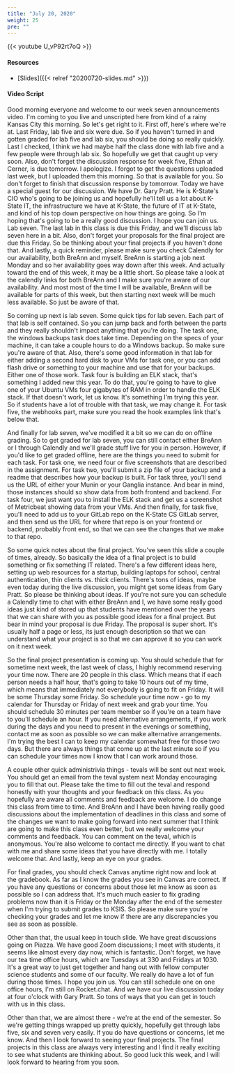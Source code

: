 ```yaml
---
title: "July 20, 2020"
weight: 25
pre: ""
---
```


{{< youtube U_vP92rt7oQ >}}

#### Resources

* [Slides]({{< relref "20200720-slides.md" >}})

#### Video Script

Good morning everyone and welcome to our week seven announcements video. I'm coming to you live and unscripted here from kind of a rainy Kansas City this morning. So let's get right to it. First off, here's where we're at. Last Friday, lab five and six were due. So if you haven't turned in and gotten graded for lab five and lab six, you should be doing so really quickly. Last I checked, I think we had maybe half the class done with lab five and a few people were through lab six. So hopefully we get that caught up very soon. Also, don't forget the discussion response for week five, Ethan at Cerner, is due tomorrow. I apologize. I forgot to get the questions uploaded last week, but I uploaded them this morning. So that is available for you. So don't forget to finish that discussion response by tomorrow. Today we have a special guest for our discussion. We have Dr. Gary Pratt. He is K-State's CIO who's going to be joining us and hopefully he'll tell us a lot about K-State IT, the infrastructure we have at K-State, the future of IT at K-State, and kind of his top down perspective on how things are going. So I'm hoping that's going to be a really good discussion. I hope you can join us. Lab seven. The last lab in this class is due this Friday, and we'll discuss lab seven here in a bit. Also, don't forget your proposals for the final project are due this Friday. So be thinking about your final projects if you haven't done that. And lastly, a quick reminder, please make sure you check Calendly for our availability, both BreAnn and myself. BreAnn is starting a job next Monday and so her availability goes way down after this week. And actually toward the end of this week, it may be a little short. So please take a look at the calendly links for both BreAnn and I make sure you're aware of our availability. And most most of the time I will be available, BreAnn will be available for parts of this week, but then starting next week will be much less available. So just be aware of that.

So coming up next is lab seven. Some quick tips for lab seven. Each part of that lab is self contained. So you can jump back and forth between the parts and they really shouldn't impact anything that you're doing. The task one, the windows backups task does take time. Depending on the specs of your machine, it can take a couple hours to do a Windows backup. So make sure you're aware of that. Also, there's some good information in that lab for either adding a second hard disk to your VMs for task one, or you can add flash drive or something to your machine and use that for your backups. Either one of those work. Task four is building an ELK stack, that's something I added new this year. To do that, you're going to have to give one of your Ubuntu VMs four gigabytes of RAM in order to handle the ELK stack. If that doesn't work, let us know. It's something I'm trying this year. So if students have a lot of trouble with that task, we may change it. For task five, the webhooks part,  make sure you read the hook examples link that's below that. 

And finally for lab seven, we've modified it a bit so we can do on offline grading. So to get graded for lab seven, you can still contact either BreAnn or I through Calendly and we'll grade stuff live for you in person. However, if you'd like to get graded offline, here are the things you need to submit for each task. For task one, we need four or five screenshots that are described in the assignment. For task two, you'll submit a zip file of your backup and a readme that describes how your backup is built. For task three, you'll send us the URL of either your Munin or your Ganglia instance. And bear in mind, those instances should so show data from both frontend and backend. For task four, we just want you to install the ELK stack and get us a screenshot of Metricbeat showing data from your VMs. And then finally, for task five, you'll need to add us to your GitLab repo on the K-State CS GitLab server, and then send us the URL for where that repo is on your frontend or backend, probably front end, so that we can see the changes that we make to that repo.

So some quick notes about the final project. You've seen this slide a couple of times, already. So basically the idea of a final project is to build something or fix something IT related. There's a few different ideas here, setting up web resources for a startup, building laptops for school, central authentication, thin clients vs. thick clients. There's tons of ideas, maybe even today during the live discussion, you might get some ideas from Gary Pratt. So please be thinking about ideas. If you're not sure you can schedule a Calendly time to chat with either BreAnn and I, we have some really good ideas just kind of stored up that students have mentioned over the years that we can share with you as possible good ideas for a final project. But bear in mind your proposal is due Friday. The proposal is super short. It's usually half a page or less, its just enough description so that we can understand what your project is so that we can approve it so you can work on it next week.

So the final project presentation is coming up. You should schedule that for sometime next week, the last week of class, I highly recommend reserving your time now. There are 20 people in this class. Which means that if each person needs a half hour, that's going to take 10 hours out of my time, which means that immediately not everybody is going to fit on Friday. It will be some Thursday some Friday. So schedule your time now - go to my calendar for Thursday or Friday of next week and grab your time. You should schedule 30 minutes per team member so if you're on a team have to you'll schedule an hour. If you need alternative arrangements, if you work during the days and you need to present in the evenings or something, contact me as soon as possible so we can make alternative arrangements. I'm trying the best I can to keep my calendar somewhat free for those two days. But there are always things that come up at the last minute so if you can schedule your times now I know that I can work around those.

A couple other quick administrivia things - tevals will be sent out next week. You should get an email from the teval system next Monday encouraging you to fill that out. Please take the time to fill out the teval and respond honestly with your thoughts and your feedback on this class. As you hopefully are aware all comments and feedback are welcome. I do change this class from time to time. And BreAnn and I have been having really good discussions about the implementation of deadlines in this class and some of the changes we want to make going forward into next summer that I think are going to make this class even better, but we really welcome your comments and feedback. You can comment on the teval, which is anonymous. You're also welcome to contact me directly. If you want to chat with me and share some ideas that you have directly with me. I totally welcome that. And lastly, keep an eye on your grades. 

For final grades, you should check Canvas anytime right now and look at the gradebook. As far as I know the grades you see in Canvas are correct. If you have any questions or concerns about those let me know as soon as possible so I can address that. It's much much easier to fix grading problems now than it is Friday or the Monday after the end of the semester when I'm trying to submit grades to KSIS. So please make sure you're checking your grades and let me know if there are any discrepancies you see as soon as possible.

Other than that, the usual keep in touch slide. We have great discussions going on Piazza. We have good Zoom discussions; I meet with students, it seems like almost every day now, which is fantastic. Don't forget, we have our tea time office hours, which are Tuesdays at 330 and Fridays at 1030. It's a great way to just get together and hang out with fellow computer science students and some of our faculty. We really do have a lot of fun during those times. I hope you join us. You can still schedule one on one office hours, I'm still on Rocket.chat. And we have our live discussion today at four o'clock with Gary Pratt. So tons of ways that you can get in touch with us in this class. 

Other than that, we are almost there - we're at the end of the semester. So we're getting things wrapped up pretty quickly, hopefully get through labs five, six and seven very easily. If you do have questions or concerns, let me know. And then I look forward to seeing your final projects. The final projects in this class are always very interesting and I find it really exciting to see what students are thinking about. So good luck this week, and I will look forward to hearing from you soon.